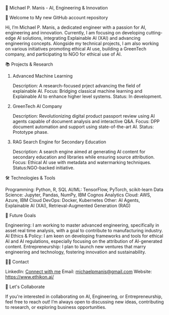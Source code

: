 🚀 Michael P. Manis - AI, Engineering & Innovation
<!--
**mmanis88/mmanis88** is a ✨ _special_ ✨ repository because its `README.md` (this file) appears on your GitHub profile.


-->
👋 Welcome to My new GitHub account repository

Hi, I’m Michael P. Manis, a dedicated engineer with a passion for AI, engineering and innovation. Currently, I am focusing on developing cutting-edge AI solutions, integrating Explainable AI (XAI) and advancing engineering concepts. Alongside my technical projects, I am also working on various initiatives promoting ethical AI use, building a GreenTech company, and participating to NGO for ethical use of AI.

📚 Projects & Research
1. Advanced Machine Learning 

    Description: A research-focused prject advancing the field of explainable AI.
    Focus: Bridging classical machine learning and Explainable AI to enhance higher level systems.
    Status: In development.

3. GreenTech AI Company

    Description: Revolutionizing digital product passport review using AI agents capable of document analysis and interactive Q&A.
    Focus: DPP document automation and  support using state-of-the-art AI.
    Status: Prototype phase.

4. RAG Search Engine for Secondary Education

    Description: A search engine aimed at generating AI content for secondary education and libraries while ensuring source attribution.
    Focus: Ethical AI use with metadata and watermarking techniques.
    Status:NGO-backed initiative.

🛠️ Technologies & Tools

  Programming: Python, R, SQL
  AI/ML: TensorFlow, PyTorch, scikit-learn
  Data Science: Jupyter, Pandas, NumPy, IBM Cognos Analytics
  Cloud: AWS, Azure, IBM Cloud
  DevOps: Docker, Kubernetes
  Other: AI Agents, Explainable AI (XAI), Retrieval-Augmented Generation (RAG)

🎯 Future Goals

  Engineering: I am working to master advanced engineering, specifically in asset real time analysis, with a goal to contribute to manufacturing industry.
  AI Ethics & Policy: I am keen on developing frameworks and tools for ethical AI and AI regulations, especially focusing on the attribution of AI-generated content.
  Entrepreneurship: I plan to launch new ventures that marry engineering and technology, fostering innovation and sustainability.

🧑‍💼 Contact

  LinkedIn: [Connect with me](https://www.linkedin.com/in/michaelpmanis/)
  Email: michaelpmanis@gmail.com
  Website: https://www.ethikon.ai/

🤝 Let's Collaborate

If you're interested in collaborating on AI, Engineering, or Entrepreneurship, feel free to reach out! I’m always open to discussing new ideas, contributing to research, or exploring business opportunities.
